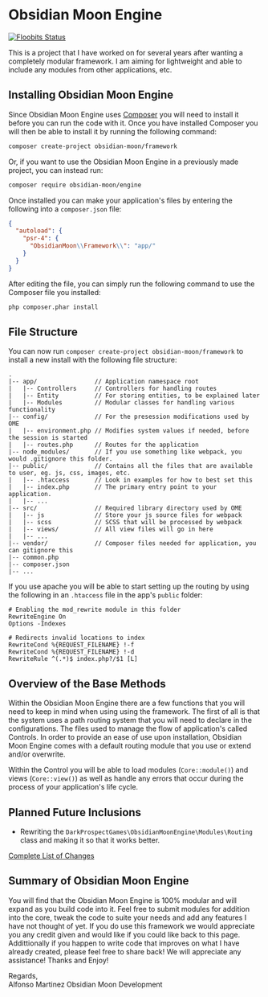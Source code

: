 Obsidian Moon Engine
====================

[![Floobits Status](https://floobits.com/opensaurusrex/obsidian-moon-engine.svg)](https://floobits.com/opensaurusrex/obsidian-moon-engine/redirect)

This is a project that I have worked on for several years after wanting a completely modular framework. I am aiming for 
lightweight and able to include any modules from other applications, etc.

<a name="installing"></a>
## Installing Obsidian Moon Engine

Since Obsidian Moon Engine uses [Composer](http://getcomposer.org) you will need to install it before you can run the
code with it. Once you have installed Composer you will then be able to install it by running the following command:

```bash
composer create-project obsidian-moon/framework
```

Or, if you want to use the Obsidian Moon Engine in a previously made project, you can instead run:

```bash
composer require obsidian-moon/engine
``` 

Once installed you can make your application's files by entering the following into a `composer.json` file:

```json
{
  "autoload": {
    "psr-4": {
      "ObsidianMoon\\Framework\\": "app/"
    }
  }
}
```

After editing the file, you can simply run the following command to use the Composer file you installed:

```bash
php composer.phar install
```


<a name="file-structure"></a>
## File Structure

You can now run `composer create-project obsidian-moon/framework` to install a new install with the
following file structure:

```
.
|-- app/                // Application namespace root
|   |-- Controllers     // Controllers for handling routes
|   |-- Entity          // For storing entities, to be explained later
|   |-- Modules         // Modular classes for handling various functionality 
|-- config/             // For the presession modifications used by OME
|   |-- environment.php // Modifies system values if needed, before the session is started
|   |-- routes.php      // Routes for the application
|-- node_modules/       // If you use something like webpack, you would .gitignore this folder.
|-- public/             // Contains all the files that are available to user, eg. js, css, images, etc.
|   |-- .htaccess       // Look in examples for how to best set this
|   |-- index.php       // The primary entry point to your application.
|   |-- ...
|-- src/                // Required library directory used by OME
|   |-- js              // Store your js source files for webpack
|   |-- scss            // SCSS that will be processed by webpack
|   |-- views/          // All view files will go in here
|   |-- ...             
|-- vendor/             // Composer files needed for application, you can gitignore this
|-- common.php
|-- composer.json
|-- ...

```

If you use apache you will be able to start setting up the routing by using the following in an `.htaccess` file in the 
app's `public` folder:

```
# Enabling the mod_rewrite module in this folder
RewriteEngine On
Options -Indexes

# Redirects invalid locations to index
RewriteCond %{REQUEST_FILENAME} !-f
RewriteCond %{REQUEST_FILENAME} !-d
RewriteRule ^(.*)$ index.php?/$1 [L]
```

<a name="base-methods"></a>
## Overview of the Base Methods

Within the Obsidian Moon Engine there are a few functions that you will need to keep in mind when using using the 
framework. The first of all is that the system uses a path routing system that you will need to declare in the 
configurations. The files used to manage the flow of application's called Controls. In order to provide an ease of use 
upon installation, Obsidian Moon Engine comes with a default routing module that you use or extend and/or overwrite.

Within the Control you will be able to load modules (`Core::module()`) and views (`Core::view()`) as well as handle any 
errors that occur during the process of your application's life cycle.

<a name="latest-changes.planned"></a>
## Planned Future Inclusions

- Rewriting the `DarkProspectGames\ObsidianMoonEngine\Modules\Routing` class and making it so that it works better.

[Complete List of Changes](CHANGELOG.md)

<a name="summary"></a>
## Summary of Obsidian Moon Engine

You will find that the Obsidian Moon Engine is 100% modular and will expand as you build code into it. Feel free to
submit modules for addition into the core, tweak the code to suite your needs and add any features I have not thought
of yet. If you do use this framework we would appreciate you any credit given and would like if you could like back to
this page. Addittionally if you happen to write code that improves on what I have already created, please feel free to
share back! We will appreciate any assistance! Thanks and Enjoy!

Regards,  
Alfonso Martinez 
Obsidian Moon Development
